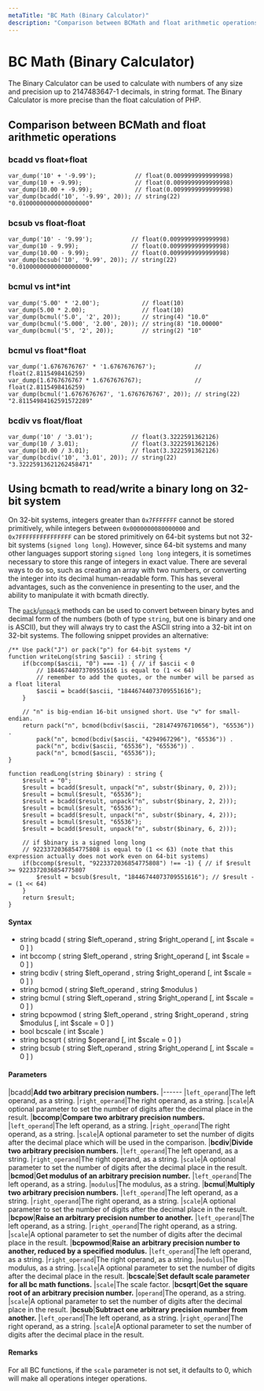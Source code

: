 ```yaml
---
metaTitle: "BC Math (Binary Calculator)"
description: "Comparison between BCMath and float arithmetic operations, Using bcmath to read/write a binary long on 32-bit system"
---
```


# BC Math (Binary Calculator)


The Binary Calculator can be used to calculate with numbers of any size and precision up to 2147483647-1 decimals, in string format. The Binary Calculator is more precise than the float calculation of PHP.



## Comparison between BCMath and float arithmetic operations


### bcadd vs float+float

```
var_dump('10' + '-9.99');           // float(0.0099999999999998)
var_dump(10 + -9.99);               // float(0.0099999999999998)
var_dump(10.00 + -9.99);            // float(0.0099999999999998)
var_dump(bcadd('10', '-9.99', 20)); // string(22) "0.01000000000000000000"

```

### bcsub vs float-float

```
var_dump('10' - '9.99');           // float(0.0099999999999998)
var_dump(10 - 9.99);               // float(0.0099999999999998)
var_dump(10.00 - 9.99);            // float(0.0099999999999998)
var_dump(bcsub('10', '9.99', 20)); // string(22) "0.01000000000000000000"

```

### bcmul vs int*int

```
var_dump('5.00' * '2.00');            // float(10)
var_dump(5.00 * 2.00);                // float(10)
var_dump(bcmul('5.0', '2', 20));      // string(4) "10.0"
var_dump(bcmul('5.000', '2.00', 20)); // string(8) "10.00000"
var_dump(bcmul('5', '2', 20));        // string(2) "10"

```

### bcmul vs float*float

```
var_dump('1.6767676767' * '1.6767676767');           // float(2.8115498416259)
var_dump(1.6767676767 * 1.6767676767);               // float(2.8115498416259)
var_dump(bcmul('1.6767676767', '1.6767676767', 20)); // string(22) "2.81154984162591572289"

```

### bcdiv vs float/float

```
var_dump('10' / '3.01');           // float(3.3222591362126)
var_dump(10 / 3.01);               // float(3.3222591362126)
var_dump(10.00 / 3.01);            // float(3.3222591362126)
var_dump(bcdiv('10', '3.01', 20)); // string(22) "3.32225913621262458471"

```



## Using bcmath to read/write a binary long on 32-bit system


On 32-bit systems, integers greater than `0x7FFFFFFF` cannot be stored primitively, while integers between `0x0000000080000000` and `0x7FFFFFFFFFFFFFFF` can be stored primitively on 64-bit systems but not 32-bit systems (`signed long long`). However, since 64-bit systems and many other languages support storing `signed long long` integers, it is sometimes necessary to store this range of integers in exact value. There are several ways to do so, such as creating an array with two numbers, or converting the integer into its decimal human-readable form. This has several advantages, such as the convenience in presenting to the user, and the ability to manipulate it with bcmath directly.

The [`pack`](https://php.net/pack)/[`unpack`](https://php.net/unpack) methods can be used to convert between binary bytes and decimal form of the numbers (both of type `string`, but one is binary and one is ASCII), but they will always try to cast the ASCII string into a 32-bit int on 32-bit systems. The following snippet provides an alternative:

```
/** Use pack("J") or pack("p") for 64-bit systems */
function writeLong(string $ascii) : string {
    if(bccomp($ascii, "0") === -1) { // if $ascii < 0
        // 18446744073709551616 is equal to (1 << 64)
        // remember to add the quotes, or the number will be parsed as a float literal
        $ascii = bcadd($ascii, "18446744073709551616");
    }

    // "n" is big-endian 16-bit unsigned short. Use "v" for small-endian.
    return pack("n", bcmod(bcdiv($ascii, "281474976710656"), "65536")) .
        pack("n", bcmod(bcdiv($ascii, "4294967296"), "65536")) .
        pack("n", bcdiv($ascii, "65536"), "65536")) .
        pack("n", bcmod($ascii, "65536"));
}

function readLong(string $binary) : string {
    $result = "0";
    $result = bcadd($result, unpack("n", substr($binary, 0, 2)));
    $result = bcmul($result, "65536");
    $result = bcadd($result, unpack("n", substr($binary, 2, 2)));
    $result = bcmul($result, "65536");
    $result = bcadd($result, unpack("n", substr($binary, 4, 2)));
    $result = bcmul($result, "65536");
    $result = bcadd($result, unpack("n", substr($binary, 6, 2)));

    // if $binary is a signed long long
    // 9223372036854775808 is equal to (1 << 63) (note that this expression actually does not work even on 64-bit systems)
    if(bccomp($result, "9223372036854775808") !== -1) { // if $result >= 9223372036854775807
        $result = bcsub($result, "18446744073709551616"); // $result -= (1 << 64)
    }
    return $result;
}

```



#### Syntax


- string bcadd ( string $left_operand , string $right_operand [, int $scale = 0 ] )
- int bccomp ( string $left_operand , string $right_operand [, int $scale = 0 ] )
- string bcdiv ( string $left_operand , string $right_operand [, int $scale = 0 ] )
- string bcmod ( string $left_operand , string $modulus )
- string bcmul ( string $left_operand , string $right_operand [, int $scale = 0 ] )
- string bcpowmod ( string $left_operand , string $right_operand , string $modulus [, int $scale = 0 ] )
- bool bcscale ( int $scale )
- string bcsqrt ( string $operand [, int $scale = 0 ] )
- string bcsub ( string $left_operand , string $right_operand [, int $scale = 0 ] )



#### Parameters


|bcadd|**Add two arbitrary precision numbers.**
|------
|`left_operand`|The left operand, as a string.
|`right_operand`|The right operand, as a string.
|`scale`|A optional parameter to set the number of digits after the decimal place in the result.
|**bccomp**|****Compare two arbitrary precision numbers.****
|`left_operand`|The left operand, as a string.
|`right_operand`|The right operand, as a string.
|`scale`|A optional parameter to set the number of digits after the decimal place which will be used in the comparison.
|**bcdiv**|****Divide two arbitrary precision numbers.****
|`left_operand`|The left operand, as a string.
|`right_operand`|The right operand, as a string.
|`scale`|A optional parameter to set the number of digits after the decimal place in the result.
|**bcmod**|****Get modulus of an arbitrary precision number.****
|`left_operand`|The left operand, as a string.
|`modulus`|The modulus, as a string.
|**bcmul**|****Multiply two arbitrary precision numbers.****
|`left_operand`|The left operand, as a string.
|`right_operand`|The right operand, as a string.
|`scale`|A optional parameter to set the number of digits after the decimal place in the result.
|**bcpow**|****Raise an arbitrary precision number to another.****
|`left_operand`|The left operand, as a string.
|`right_operand`|The right operand, as a string.
|`scale`|A optional parameter to set the number of digits after the decimal place in the result.
|**bcpowmod**|****Raise an arbitrary precision number to another, reduced by a specified modulus.****
|`left_operand`|The left operand, as a string.
|`right_operand`|The right operand, as a string.
|`modulus`|The modulus, as a string.
|`scale`|A optional parameter to set the number of digits after the decimal place in the result.
|**bcscale**|****Set default scale parameter for all bc math functions.****
|`scale`|The scale factor.
|**bcsqrt**|****Get the square root of an arbitrary precision number.****
|`operand`|The operand, as a string.
|`scale`|A optional parameter to set the number of digits after the decimal place in the result.
|**bcsub**|****Subtract one arbitrary precision number from another.****
|`left_operand`|The left operand, as a string.
|`right_operand`|The right operand, as a string.
|`scale`|A optional parameter to set the number of digits after the decimal place in the result.



#### Remarks


For all BC functions, if the `scale` parameter is not set, it defaults to 0, which will make all operations integer operations.

